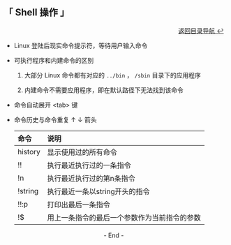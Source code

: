 ## 「 Shell 操作 」

<div align="right">
    <a href="https://github.com/fmw666/Linux">返回目录导航 ↩</a>
</div>

+ Linux 登陆后现实命令提示符，等待用户输入命令

+ 可执行程序和内建命令的区别

    1. 大部分 Linux 命令都有对应的 `../bin` ， `/sbin` 目录下的应用程序

    1. 内建命令不需要应用程序，即在默认路径下无法找到该命令

+ 命令自动展开 \<tab> 键

+ 命令历史与命令重复 ↑ ↓ 箭头

    |命令|说明|
    |:---|:--|
    |history|显示使用过的所有命令|
    |!!|执行最近执行过的一条指令|
    |!n|执行最近执行过的第n条指令|
    |!string|执行最近一条以string开头的指令|
    |!!:p|打印出最后一条指令|
    |!$|用上一条指令的最后一个参数作为当前指令的参数|

<div align="center">
    - End -
</div>